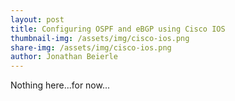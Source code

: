 ```yaml
---
layout: post
title: Configuring OSPF and eBGP using Cisco IOS
thumbnail-img: /assets/img/cisco-ios.png
share-img: /assets/img/cisco-ios.png
author: Jonathan Beierle
---
```


Nothing here...for now...